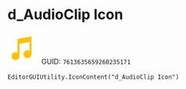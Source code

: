 # d_AudioClip Icon
![](/img/d_AudioClip%20Icon.png)
GUID: `7613635659260235171`
```
EditorGUIUtility.IconContent("d_AudioClip Icon")
```
